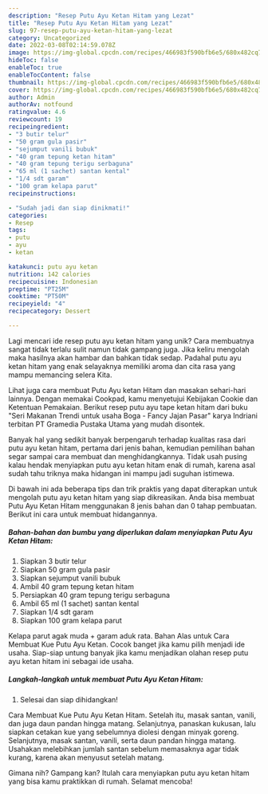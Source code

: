 ```yaml
---
description: "Resep Putu Ayu Ketan Hitam yang Lezat"
title: "Resep Putu Ayu Ketan Hitam yang Lezat"
slug: 97-resep-putu-ayu-ketan-hitam-yang-lezat
category: Uncategorized
date: 2022-03-08T02:14:59.078Z
image: https://img-global.cpcdn.com/recipes/466983f590bfb6e5/680x482cq70/putu-ayu-ketan-hitam-foto-resep-utama.jpg
hideToc: false
enableToc: true
enableTocContent: false
thumbnail: https://img-global.cpcdn.com/recipes/466983f590bfb6e5/680x482cq70/putu-ayu-ketan-hitam-foto-resep-utama.jpg
cover: https://img-global.cpcdn.com/recipes/466983f590bfb6e5/680x482cq70/putu-ayu-ketan-hitam-foto-resep-utama.jpg
author: Admin
authorAv: notfound
ratingvalue: 4.6
reviewcount: 19
recipeingredient:
- "3 butir telur"
- "50 gram gula pasir"
- "sejumput vanili bubuk"
- "40 gram tepung ketan hitam"
- "40 gram tepung terigu serbaguna"
- "65 ml (1 sachet) santan kental"
- "1/4 sdt garam"
- "100 gram kelapa parut"
recipeinstructions:

- "Sudah jadi dan siap dinikmati!"
categories:
- Resep
tags:
- putu
- ayu
- ketan

katakunci: putu ayu ketan 
nutrition: 142 calories
recipecuisine: Indonesian
preptime: "PT25M"
cooktime: "PT50M"
recipeyield: "4"
recipecategory: Dessert

---
```





Lagi mencari ide resep putu ayu ketan hitam yang unik? Cara membuatnya sangat tidak terlalu sulit namun tidak gampang juga. Jika keliru mengolah maka hasilnya akan hambar dan bahkan tidak sedap. Padahal putu ayu ketan hitam yang enak selayaknya memiliki aroma dan cita rasa yang mampu memancing selera Kita.





Lihat juga cara membuat Putu Ayu ketan Hitam dan masakan sehari-hari lainnya. Dengan memakai Cookpad, kamu menyetujui Kebijakan Cookie dan Ketentuan Pemakaian. Berikut resep putu ayu tape ketan hitam dari buku &#34;Seri Makanan Trendi untuk usaha Boga - Fancy Jajan Pasar&#34; karya Indriani terbitan PT Gramedia Pustaka Utama yang mudah disontek.

Banyak hal yang sedikit banyak berpengaruh terhadap kualitas rasa dari putu ayu ketan hitam, pertama dari jenis bahan, kemudian pemilihan bahan segar sampai cara membuat dan menghidangkannya. Tidak usah pusing kalau hendak menyiapkan putu ayu ketan hitam enak di rumah, karena asal sudah tahu triknya maka hidangan ini mampu jadi suguhan istimewa.






Di bawah ini ada beberapa tips dan trik praktis yang dapat diterapkan untuk mengolah putu ayu ketan hitam yang siap dikreasikan. Anda bisa membuat Putu Ayu Ketan Hitam menggunakan 8 jenis bahan dan 0 tahap pembuatan. Berikut ini cara untuk membuat hidangannya.

<!--inarticleads1-->

##### Bahan-bahan dan bumbu yang diperlukan dalam menyiapkan Putu Ayu Ketan Hitam:

1. Siapkan 3 butir telur
1. Siapkan 50 gram gula pasir
1. Siapkan sejumput vanili bubuk
1. Ambil 40 gram tepung ketan hitam
1. Persiapkan 40 gram tepung terigu serbaguna
1. Ambil 65 ml (1 sachet) santan kental
1. Siapkan 1/4 sdt garam
1. Siapkan 100 gram kelapa parut


Kelapa parut agak muda + garam aduk rata. Bahan Alas untuk Cara Membuat Kue Putu Ayu Ketan. Cocok banget jika kamu pilih menjadi ide usaha. Siap-siap untung banyak jika kamu menjadikan olahan resep putu ayu ketan hitam ini sebagai ide usaha. 

<!--inarticleads2-->

##### Langkah-langkah untuk membuat Putu Ayu Ketan Hitam:


1. Selesai dan siap dihidangkan!

Cara Membuat Kue Putu Ayu Ketan Hitam. Setelah itu, masak santan, vanili, dan juga daun pandan hingga matang. Selanjutnya, panaskan kukusan, lalu siapkan cetakan kue yang sebelumnya diolesi dengan minyak goreng. Selanjutnya, masak santan, vanili, serta daun pandan hingga matang. Usahakan melebihkan jumlah santan sebelum memasaknya agar tidak kurang, karena akan menyusut setelah matang. 

Gimana nih? Gampang kan? Itulah cara menyiapkan putu ayu ketan hitam yang bisa kamu praktikkan di rumah. Selamat mencoba!

